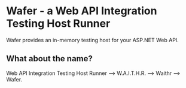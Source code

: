 # Wafer - a Web API Integration Testing Host Runner

Wafer provides an in-memory testing host for your ASP.NET Web API. 

## What about the name?

Web API Integration Testing Host Runner --> W.A.I.T.H.R. --> Waithr --> Wafer.
